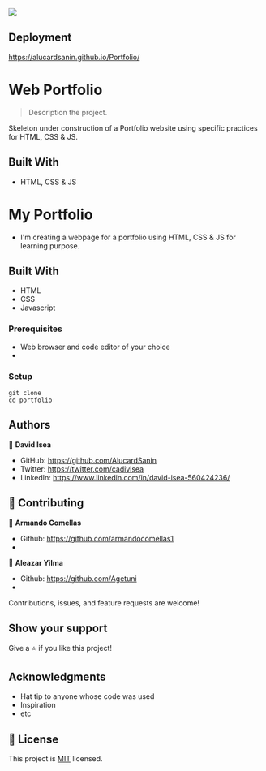 ![](https://img.shields.io/badge/Microverse-blueviolet)

## Deployment
https://alucardsanin.github.io/Portfolio/

# Web Portfolio 

> Description the project.

Skeleton under construction of a Portfolio website using specific practices for HTML, CSS & JS.

## Built With

- HTML, CSS & JS 

# My Portfolio

- I'm creating a webpage for a portfolio using HTML, CSS & JS for learning purpose.

## Built With

- HTML
- CSS
- Javascript


### Prerequisites
 - Web browser and code editor of your choice
 - 
### Setup
~~~
git clone 
cd portfolio
~~~


## Authors

👤 **David Isea**

- GitHub: https://github.com/AlucardSanin
- Twitter: https://twitter.com/cadivisea
- LinkedIn: https://www.linkedin.com/in/david-isea-560424236/


## 🤝 Contributing

👤 **Armando Comellas**

 - Github: https://github.com/armandocomellas1
 -
👤 **Aleazar Yilma**

 - Github: https://github.com/Agetuni
 - 
Contributions, issues, and feature requests are welcome!


## Show your support

Give a ⭐️ if you like this project!

## Acknowledgments

- Hat tip to anyone whose code was used
- Inspiration
- etc

## 📝 License

This project is [MIT](./MIT.md) licensed.
